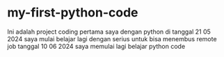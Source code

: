 # my-first-python-code
Ini adalah project coding pertama saya dengan python 
di  tanggal 21 05 2024 saya mulai belajar lagi dengan serius untuk bisa menembus remote job 
tanggal 10 06 2024 saya memulai lagi belajar python code 